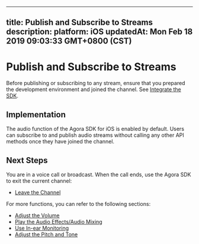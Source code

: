 
---
title: Publish and Subscribe to Streams
description: 
platform: iOS
updatedAt: Mon Feb 18 2019 09:03:33 GMT+0800 (CST)
---
# Publish and Subscribe to Streams
Before publishing or subscribing to any stream, ensure that you prepared the development environment and joined the channel. See [Integrate the SDK](../../en/Voice/ios_audio.md).

## Implementation
The audio function of the Agora SDK for iOS is enabled by default. Users can subscribe to and publish audio streams without calling any other API methods once they have joined the channel.

## Next Steps
You are in a voice call or broadcast. When the call ends, use the Agora SDK to exit the current channel:

* [Leave the Channel](../../en/Voice/leave_ios.md)

For more functions, you can refer to the following sections:

* [Adjust the Volume](../../en/Voice/volume_ios_audio.md)
* [Play the Audio Effects/Audio Mixing](../../en/Voice/effect_mixing_ios_audio.md)
* [Use In-ear Monitoring](../../en/Voice/in-ear_ios_audio.md)
* [Adjust the Pitch and Tone](../../en/Voice/voice_effect_ios_audio.md)
